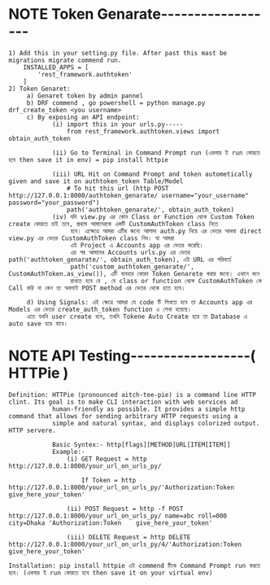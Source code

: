 # NOTE Token Genarate------------------

    1) Add this in your setting.py file. After past this mast be migrations migrate commend run.
        INSTALLED_APPS = [
            'rest_framework.authtoken'
        ]
    2) Token Genaret:
         a) Genaret token by admin pannel
         b) DRF commend , go powershell = python manage.py drf_create_token <you username>
         c) By exposing an API endpoint:
                (i) import this in your urls.py-----
                    from rest_framework.authtoken.views import obtain_auth_token

                (ii) Go to Terminal in Command Prompt run (একবার ই run কোরতে হবে then save it in env) = pip install httpie

                (iii) URL Hit on Command Prompt and token autometically given and save it on authtoken_token Table/Model
                    # To hit this url (http POST http://127.0.0.1:8000/authtoken_genarate/ username="your_username" password="your_password")
                    path('authtoken_genarate/', obtain_auth_token)
                (iv) যদি view.py এর কোন Class or Function থেকে Custom Token create কোরতে চাই তবে, প্রথমে আমাদেরকে একটি CustomAuthToken class নিতে 
                     হবে। এক্ষেত্রে আমরা এটির জন্যে আলাদা auth.py নিয়ে এর ভেতর আথবা direct view.py এর ভেতর CustomAuthToken class নিব। যা আমরা
                     এই Project এ Accounts app এর ভেতর করেছি।
                     এর পর আমাদের Accounts urls.py এর ভেতর path('authtoken_genarate/', obtain_auth_token), এই URL এর পরিবর্তে 
                     path('custom_authtoken_genarate/', CustomAuthToken.as_view()), এটি ব্যবহার কোরব Token Genarete করার জন্যে। এখানে মনে 
                     রাখতে হবে যে , যে class or function থেকে CustomAuthToken কে Call করি না কেন তা অবশ্যই POST method এর ভেতর থেকে হতে হবে।
        
         d) Using Signals: এই ক্ষেত্রে আমরা যে code টি লিখতে হবে তা Accounts app এর Models এর ভেতর create_auth_token function এ লেখা হয়েছে। 
         এতে যখনি user create হবে, তখনি Tokene Auto Create হয়ে তা Database এ auto save হয়ে যাবে।


# NOTE API Testing------------------( HTTPie )

    Definition: HTTPie (pronounced aitch-tee-pie) is a command line HTTP clint. Its goal is to make CLI interaction with web services ad 
                human-friendly as possible. It provides a simple http command that allows for sending arbitrary HTTP requests using a
                simple and natural syntax, and displays colorized output. HTTP servere.

                Basic Syntex:- http[flags][METHOD]URL[ITEM[ITEM]]
                Example:- 
                    (i) GET Request = http http://127.0.0.1:8000/your_url_on_urls_py/

                        If Token = http http://127.0.0.1:8000/your_url_on_urls_py/'Authorization:Token give_here_your_token'

                    (ii) POST Request = http -f POST http://127.0.0.1:8000/your_url_on_urls_py/ name=abc roll=000 city=Dhaka 'Authorization:Token    give_here_your_token'

                    (iii) DELETE Request = http DELETE http://127.0.0.1:8000/your_url_on_urls_py/4/'Authorization:Token give_here_your_token'

    Installation: pip install httpie এই commend টিকে Command Prompt run করতে হবে। (একবার ই run কোরতে হবে then save it on your virtual env)




